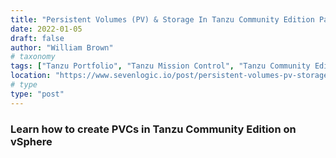 ```yaml
---
title: "Persistent Volumes (PV) & Storage In Tanzu Community Edition Part 1"
date: 2022-01-05
draft: false
author: "William Brown"
# taxonomy
tags: ["Tanzu Portfolio", "Tanzu Mission Control", "Tanzu Community Edition"]
location: "https://www.sevenlogic.io/post/persistent-volumes-pv-storage-in-tanzu-community-edition-part-1"
# type
type: "post"
---
```


### Learn how to create PVCs in Tanzu Community Edition on vSphere
